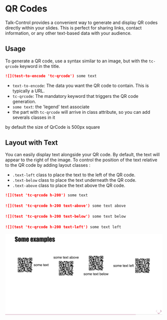 # QR Codes

Talk-Control provides a convenient way to generate and display QR codes directly within your slides. This is perfect for sharing links, contact information, or any other text-based data with your audience.

## Usage

To generate a QR code, use a syntax similar to an image, but with the `tc-qrcode` keyword in the title.

```markdown
![](test-to-encode 'tc-qrcode') some text
```

-   `text-to-encode`: The data you want the QR code to contain. This is typically a URL.
-   `tc-qrcode`: The mandatory keyword that triggers the QR code generation.
-   `some text`: the 'legend' text associate
-   the part with `tc-qrcode` will arrive in class attribute, so you can add severals classes in it

by default the size of QrCode is 500px square

## Layout with Text

You can easily display text alongside your QR code. By default, the text will appear to the right of the image.
To control the position of the text relative to the QR code by adding layout classes :

-   `.text-left` class to place the text to the left of the QR code.
-   `.text-below` class to place the text underneath the QR code.
-   `.text-above` class to place the text above the QR code.

```markdown
![](test 'tc-qrcode h-200') some text

![](test 'tc-qrcode h-200 text-above') some text above

![](test 'tc-qrcode h-200 text-below') some text below

![](test 'tc-qrcode h-200 text-left') some text left
```

![](./imgs/qrcode.png)
